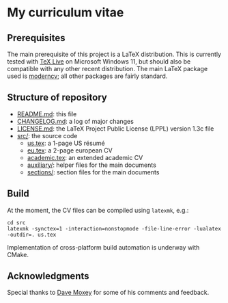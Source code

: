 # My curriculum vitae

## Prerequisites

The main prerequisite of this project is a LaTeX distribution.
This is currently tested with [TeX Live](https://tug.org/texlive/) on Microsoft Windows 11, but should also be compatible with any other recent distribution.
The main LaTeX package used is [moderncv](https://ctan.org/pkg/moderncv);
all other packages are fairly standard.

## Structure of repository

- [README.md](README.md): this file
- [CHANGELOG.md](CHANGELOG.md): a log of major changes
- [LICENSE.md](LICENSE.md): the LaTeX Project Public License (LPPL) version 1.3c file
- [src/](src): the source code
  - [us.tex](src/us.tex): a 1-page US résumé
  - [eu.tex](src/eu.tex): a 2-page european CV
  - [academic.tex](src/academic.tex): an extended academic CV
  - [auxiliary/](src/auxiliary): helper files for the main documents
  - [sections/](src/sections): section files for the main documents

## Build

At the moment, the CV files can be compiled using `latexmk`, e.g.:
```
cd src
latexmk -synctex=1 -interaction=nonstopmode -file-line-error -lualatex -outdir=. us.tex
```

Implementation of cross-platform build automation is underway with CMake.

## Acknowledgments

Special thanks to [Dave Moxey](https://github.com/mdave) for some of his comments and feedback.